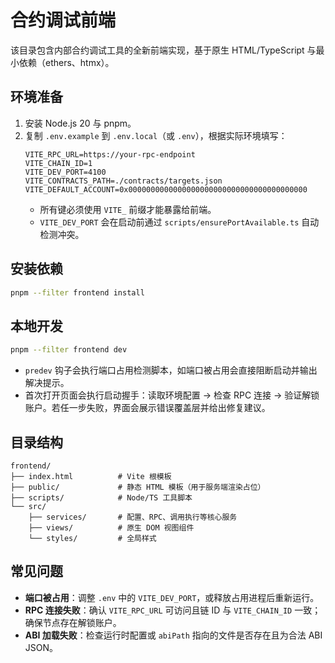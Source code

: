 # 合约调试前端

该目录包含内部合约调试工具的全新前端实现，基于原生 HTML/TypeScript 与最小依赖（ethers、htmx）。

## 环境准备

1. 安装 Node.js 20 与 pnpm。
2. 复制 `.env.example` 到 `.env.local`（或 `.env`），根据实际环境填写：
   ```dotenv
   VITE_RPC_URL=https://your-rpc-endpoint
   VITE_CHAIN_ID=1
   VITE_DEV_PORT=4100
   VITE_CONTRACTS_PATH=./contracts/targets.json
   VITE_DEFAULT_ACCOUNT=0x0000000000000000000000000000000000000000
   ```
   - 所有键必须使用 `VITE_` 前缀才能暴露给前端。
   - `VITE_DEV_PORT` 会在启动前通过 `scripts/ensurePortAvailable.ts` 自动检测冲突。

## 安装依赖

```bash
pnpm --filter frontend install
```

## 本地开发

```bash
pnpm --filter frontend dev
```

- `predev` 钩子会执行端口占用检测脚本，如端口被占用会直接阻断启动并输出解决提示。
- 首次打开页面会执行启动握手：读取环境配置 → 检查 RPC 连接 → 验证解锁账户。若任一步失败，界面会展示错误覆盖层并给出修复建议。

## 目录结构

```
frontend/
├── index.html          # Vite 根模板
├── public/             # 静态 HTML 模板（用于服务端渲染占位）
├── scripts/            # Node/TS 工具脚本
└── src/
    ├── services/       # 配置、RPC、调用执行等核心服务
    ├── views/          # 原生 DOM 视图组件
    └── styles/         # 全局样式
```

## 常见问题

- **端口被占用**：调整 `.env` 中的 `VITE_DEV_PORT`，或释放占用进程后重新运行。
- **RPC 连接失败**：确认 `VITE_RPC_URL` 可访问且链 ID 与 `VITE_CHAIN_ID` 一致；确保节点存在解锁账户。
- **ABI 加载失败**：检查运行时配置或 `abiPath` 指向的文件是否存在且为合法 ABI JSON。
